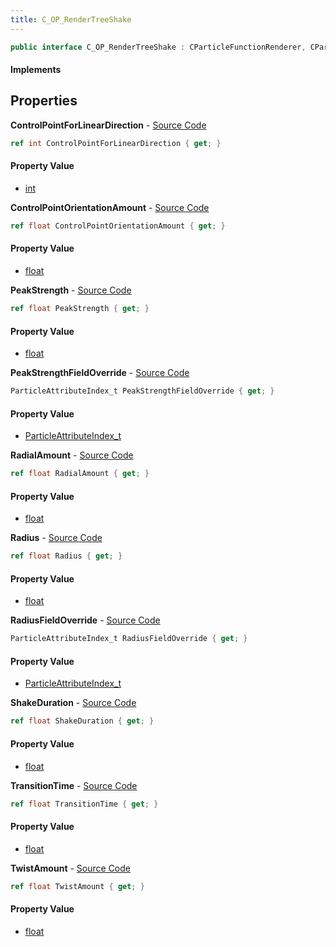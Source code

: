 ```yaml
---
title: C_OP_RenderTreeShake
---
```


```csharp
public interface C_OP_RenderTreeShake : CParticleFunctionRenderer, CParticleFunction, ISchemaClass<CParticleFunction>, ISchemaClass<CParticleFunctionRenderer>, ISchemaClass<C_OP_RenderTreeShake>, ISchemaField, ISchemaClass, INativeHandle
```

#### Implements

## Properties

**ControlPointForLinearDirection** - [Source Code](https://github.com/swiftly-solution/swiftlys2/blob/main/managed/src/SwiftlyS2.Generated/Schemas/Interfaces/C_OP_RenderTreeShake.cs#L34)

```csharp
ref int ControlPointForLinearDirection { get; }
```

#### Property Value

- [int](https://learn.microsoft.com/dotnet/api/system.int32)

**ControlPointOrientationAmount** - [Source Code](https://github.com/swiftly-solution/swiftlys2/blob/main/managed/src/SwiftlyS2.Generated/Schemas/Interfaces/C_OP_RenderTreeShake.cs#L32)

```csharp
ref float ControlPointOrientationAmount { get; }
```

#### Property Value

- [float](https://learn.microsoft.com/dotnet/api/system.single)

**PeakStrength** - [Source Code](https://github.com/swiftly-solution/swiftlys2/blob/main/managed/src/SwiftlyS2.Generated/Schemas/Interfaces/C_OP_RenderTreeShake.cs#L16)

```csharp
ref float PeakStrength { get; }
```

#### Property Value

- [float](https://learn.microsoft.com/dotnet/api/system.single)

**PeakStrengthFieldOverride** - [Source Code](https://github.com/swiftly-solution/swiftlys2/blob/main/managed/src/SwiftlyS2.Generated/Schemas/Interfaces/C_OP_RenderTreeShake.cs#L18)

```csharp
ParticleAttributeIndex_t PeakStrengthFieldOverride { get; }
```

#### Property Value

- [ParticleAttributeIndex_t](/docs/api/shared/schemadefinitions/particleattributeindex_t)

**RadialAmount** - [Source Code](https://github.com/swiftly-solution/swiftlys2/blob/main/managed/src/SwiftlyS2.Generated/Schemas/Interfaces/C_OP_RenderTreeShake.cs#L30)

```csharp
ref float RadialAmount { get; }
```

#### Property Value

- [float](https://learn.microsoft.com/dotnet/api/system.single)

**Radius** - [Source Code](https://github.com/swiftly-solution/swiftlys2/blob/main/managed/src/SwiftlyS2.Generated/Schemas/Interfaces/C_OP_RenderTreeShake.cs#L20)

```csharp
ref float Radius { get; }
```

#### Property Value

- [float](https://learn.microsoft.com/dotnet/api/system.single)

**RadiusFieldOverride** - [Source Code](https://github.com/swiftly-solution/swiftlys2/blob/main/managed/src/SwiftlyS2.Generated/Schemas/Interfaces/C_OP_RenderTreeShake.cs#L22)

```csharp
ParticleAttributeIndex_t RadiusFieldOverride { get; }
```

#### Property Value

- [ParticleAttributeIndex_t](/docs/api/shared/schemadefinitions/particleattributeindex_t)

**ShakeDuration** - [Source Code](https://github.com/swiftly-solution/swiftlys2/blob/main/managed/src/SwiftlyS2.Generated/Schemas/Interfaces/C_OP_RenderTreeShake.cs#L24)

```csharp
ref float ShakeDuration { get; }
```

#### Property Value

- [float](https://learn.microsoft.com/dotnet/api/system.single)

**TransitionTime** - [Source Code](https://github.com/swiftly-solution/swiftlys2/blob/main/managed/src/SwiftlyS2.Generated/Schemas/Interfaces/C_OP_RenderTreeShake.cs#L26)

```csharp
ref float TransitionTime { get; }
```

#### Property Value

- [float](https://learn.microsoft.com/dotnet/api/system.single)

**TwistAmount** - [Source Code](https://github.com/swiftly-solution/swiftlys2/blob/main/managed/src/SwiftlyS2.Generated/Schemas/Interfaces/C_OP_RenderTreeShake.cs#L28)

```csharp
ref float TwistAmount { get; }
```

#### Property Value

- [float](https://learn.microsoft.com/dotnet/api/system.single)

